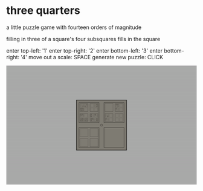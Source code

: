# three quarters
a little puzzle game with fourteen orders of magnitude

filling in three of a square's four subsquares fills in the square

enter top-left:         '1'
enter top-right:        '2'
enter bottom-left:      '3'
enter bottom-right:     '4'
move out a scale:       SPACE
generate new puzzle:    CLICK

<img src='./demo/demo.gif'>